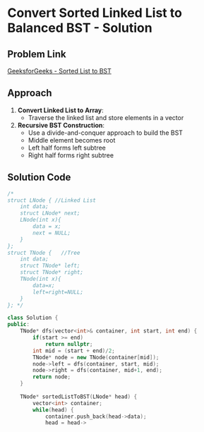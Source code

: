 # Convert Sorted Linked List to Balanced BST - Solution

## Problem Link
[GeeksforGeeks - Sorted List to BST](https://practice.geeksforgeeks.org/problems/sorted-list-to-bst/1)

## Approach
1. **Convert Linked List to Array**:
   - Traverse the linked list and store elements in a vector
2. **Recursive BST Construction**:
   - Use a divide-and-conquer approach to build the BST
   - Middle element becomes root
   - Left half forms left subtree
   - Right half forms right subtree

## Solution Code
```cpp
/*
struct LNode { //Linked List
    int data;
    struct LNode* next;
    LNode(int x){
        data = x;
        next = NULL;
    }
};
struct TNode {   //Tree
    int data;
    struct TNode* left;
    struct TNode* right;
    TNode(int x){
        data=x;
        left=right=NULL;
    }
}; */

class Solution {
public:
    TNode* dfs(vector<int>& container, int start, int end) {
        if(start >= end)
            return nullptr;
        int mid = (start + end)/2;
        TNode* node = new TNode(container[mid]);
        node->left = dfs(container, start, mid);
        node->right = dfs(container, mid+1, end);
        return node;
    }
    
    TNode* sortedListToBST(LNode* head) {
        vector<int> container;
        while(head) {
            container.push_back(head->data);
            head = head->
